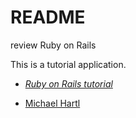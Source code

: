# README
review Ruby on Rails

This is a tutorial application.

- [*Ruby on Rails tutorial*](https://railstutorial.jp/)

- [Michael Hartl](http://www.michaelhartl.com/)

